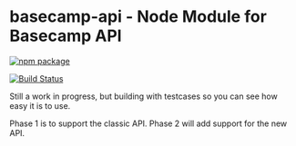 # basecamp-api - Node Module for Basecamp API

[![npm package](https://nodei.co/npm/basecamp-api.png?downloads=true&downloadRank=true&stars=true)](https://nodei.co/npm/basecamp-api/)


[![Build Status](https://travis-ci.org/Jellyvision/basecamp-api.svg?branch=develop)](https://travis-ci.org/Jellyvision/basecamp-api)

Still a work in progress, but building with testcases so you can see how easy it is to use.

Phase 1 is to support the classic API.
Phase 2 will add support for the new API.